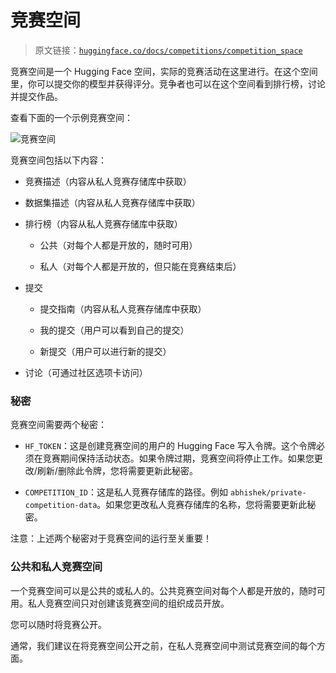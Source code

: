# 竞赛空间

> 原文链接：[`huggingface.co/docs/competitions/competition_space`](https://huggingface.co/docs/competitions/competition_space)

竞赛空间是一个 Hugging Face 空间，实际的竞赛活动在这里进行。在这个空间里，你可以提交你的模型并获得评分。竞争者也可以在这个空间看到排行榜，讨论并提交作品。

查看下面的一个示例竞赛空间：

![竞赛空间](img/42975e4386aad470b0b36aa2c34096f3.png)

竞赛空间包括以下内容：

+   竞赛描述（内容从私人竞赛存储库中获取）

+   数据集描述（内容从私人竞赛存储库中获取）

+   排行榜（内容从私人竞赛存储库中获取）

    +   公共（对每个人都是开放的，随时可用）

    +   私人（对每个人都是开放的，但只能在竞赛结束后）

+   提交

    +   提交指南（内容从私人竞赛存储库中获取）

    +   我的提交（用户可以看到自己的提交）

    +   新提交（用户可以进行新的提交）

+   讨论（可通过社区选项卡访问）

### 秘密

竞赛空间需要两个秘密：

+   `HF_TOKEN`：这是创建竞赛空间的用户的 Hugging Face 写入令牌。这个令牌必须在竞赛期间保持活动状态。如果令牌过期，竞赛空间将停止工作。如果您更改/刷新/删除此令牌，您将需要更新此秘密。

+   `COMPETITION_ID`：这是私人竞赛存储库的路径。例如 `abhishek/private-competition-data`。如果您更改私人竞赛存储库的名称，您将需要更新此秘密。

注意：上述两个秘密对于竞赛空间的运行至关重要！

### 公共和私人竞赛空间

一个竞赛空间可以是公共的或私人的。公共竞赛空间对每个人都是开放的，随时可用。私人竞赛空间只对创建该竞赛空间的组织成员开放。

您可以随时将竞赛公开。

通常，我们建议在将竞赛空间公开之前，在私人竞赛空间中测试竞赛空间的每个方面。
